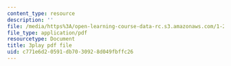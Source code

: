 ```yaml
---
content_type: resource
description: ''
file: /media/https%3A/open-learning-course-data-rc.s3.amazonaws.com/1-258j-public-transportation-systems-spring-2017/c771e6d20591db7030928d049fbffc26_MlDdfgjpBe0.pdf
file_type: application/pdf
resourcetype: Document
title: 3play pdf file
uid: c771e6d2-0591-db70-3092-8d049fbffc26
---
```

